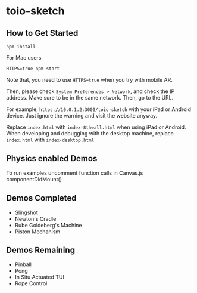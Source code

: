 # toio-sketch

## How to Get Started
```
npm install
```

For Mac users
```
HTTPS=true npm start
```
Note that, you need to use `HTTPS=true` when you try with mobile AR.


Then, please check `System Preferences > Network`, and check the IP address.
Make sure to be in the same network. Then, go to the URL.

For example, `https://10.0.1.2:3000/toio-sketch` with your iPad or Android device. Just ignore the warning and visit the website anyway.

Replace `index.html` with `index-8thwall.html` when using iPad or Android. When developing and debugging with the desktop machine, replace `index.html` with `index-desktop.html`


## Physics enabled Demos
To run examples uncomment function calls in Canvas.js componentDidMount()

## Demos Completed
- Slingshot
- Newton's Cradle
- Rube Goldeberg's Machine
- Piston Mechanism

## Demos Remaining
- Pinball
- Pong
- In Situ Actuated TUI
- Rope Control